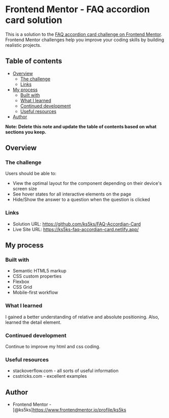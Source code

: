 # Frontend Mentor - FAQ accordion card solution

This is a solution to the [FAQ accordion card challenge on Frontend Mentor](https://www.frontendmentor.io/challenges/faq-accordion-card-XlyjD0Oam). Frontend Mentor challenges help you improve your coding skills by building realistic projects.

## Table of contents

- [Overview](#overview)
  - [The challenge](#the-challenge)
  - [Links](#links)
- [My process](#my-process)
  - [Built with](#built-with)
  - [What I learned](#what-i-learned)
  - [Continued development](#continued-development)
  - [Useful resources](#useful-resources)
- [Author](#author)

**Note: Delete this note and update the table of contents based on what sections you keep.**

## Overview

### The challenge

Users should be able to:

- View the optimal layout for the component depending on their device's screen size
- See hover states for all interactive elements on the page
- Hide/Show the answer to a question when the question is clicked

### Links

- Solution URL: https://github.com/ks5ks/FAQ-Accordian-Card
- Live Site URL: https://ks5ks-faq-accordian-card.netlify.app/

## My process

### Built with

- Semantic HTML5 markup
- CSS custom properties
- Flexbox
- CSS Grid
- Mobile-first workflow

### What I learned

I gained a better understanding of relative and absolute positioning. Also, learned the detail element.

### Continued development

Continue to improve my html and css coding.

### Useful resources

- stackoverflow.com - all sorts of useful information
- csstricks.com - excellent examples

## Author

- Frontend Mentor - [@ks5ks]https://www.frontendmentor.io/profile/ks5ks
